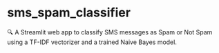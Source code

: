 # sms_spam_classifier
🔍 A Streamlit web app to classify SMS messages as Spam or Not Spam using a TF-IDF vectorizer and a trained Naive Bayes model.
